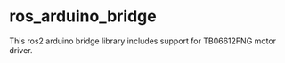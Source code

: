# ros_arduino_bridge
This ros2 arduino bridge library includes support for TB06612FNG motor driver.
